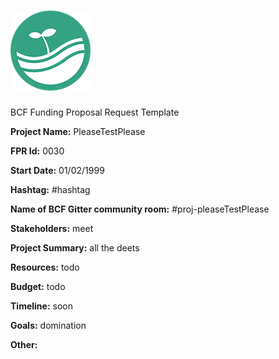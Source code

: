 
# ![BCF Logo Round Tiny](https://raw.githubusercontent.com/The-Bitcoin-Cash-Fund/Branding/master/BCF%20Symbol%20Round%20Tiny.png)
BCF Funding Proposal Request Template

**Project Name:**
PleaseTestPlease

**FPR Id:**
0030

**Start Date:**
01/02/1999

**Hashtag:**
#hashtag

**Name of BCF Gitter community room:**
#proj-pleaseTestPlease

**Stakeholders:**
meet

**Project Summary:**
all the deets

**Resources:**
todo

**Budget:**
todo

**Timeline:**
soon

**Goals:**
domination

**Other:**

